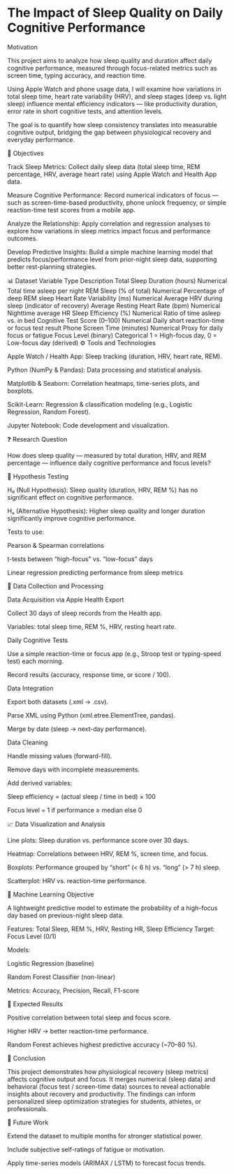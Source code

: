 # The Impact of Sleep Quality on Daily Cognitive Performance
Motivation

This project aims to analyze how sleep quality and duration affect daily cognitive performance, measured through focus-related metrics such as screen time, typing accuracy, and reaction time.

Using Apple Watch and phone usage data, I will examine how variations in total sleep time, heart rate variability (HRV), and sleep stages (deep vs. light sleep) influence mental efficiency indicators — like productivity duration, error rate in short cognitive tests, and attention levels.

The goal is to quantify how sleep consistency translates into measurable cognitive output, bridging the gap between physiological recovery and everyday performance.

🧩 Objectives

Track Sleep Metrics:
Collect daily sleep data (total sleep time, REM percentage, HRV, average heart rate) using Apple Watch and Health App data.

Measure Cognitive Performance:
Record numerical indicators of focus — such as screen-time-based productivity, phone unlock frequency, or simple reaction-time test scores from a mobile app.

Analyze the Relationship:
Apply correlation and regression analyses to explore how variations in sleep metrics impact focus and performance outcomes.

Develop Predictive Insights:
Build a simple machine learning model that predicts focus/performance level from prior-night sleep data, supporting better rest-planning strategies.

📊 Dataset
Variable	Type	Description
Total Sleep Duration (hours)	Numerical	Total time asleep per night
REM Sleep (% of total)	Numerical	Percentage of deep REM sleep
Heart Rate Variability (ms)	Numerical	Average HRV during sleep (indicator of recovery)
Average Resting Heart Rate (bpm)	Numerical	Nighttime average HR
Sleep Efficiency (%)	Numerical	Ratio of time asleep vs. in bed
Cognitive Test Score (0–100)	Numerical	Daily short reaction-time or focus test result
Phone Screen Time (minutes)	Numerical	Proxy for daily focus or fatigue
Focus Level (binary)	Categorical	1 = High-focus day, 0 = Low-focus day (derived)
⚙️ Tools and Technologies

Apple Watch / Health App: Sleep tracking (duration, HRV, heart rate, REM).

Python (NumPy & Pandas): Data processing and statistical analysis.

Matplotlib & Seaborn: Correlation heatmaps, time-series plots, and boxplots.

Scikit-Learn: Regression & classification modeling (e.g., Logistic Regression, Random Forest).

Jupyter Notebook: Code development and visualization.

❓ Research Question

How does sleep quality — measured by total duration, HRV, and REM percentage — influence daily cognitive performance and focus levels?

🧪 Hypothesis Testing

H₀ (Null Hypothesis): Sleep quality (duration, HRV, REM %) has no significant effect on cognitive performance.

Hₐ (Alternative Hypothesis): Higher sleep quality and longer duration significantly improve cognitive performance.

Tests to use:

Pearson & Spearman correlations

t-tests between “high-focus” vs. “low-focus” days

Linear regression predicting performance from sleep metrics

🧹 Data Collection and Processing

Data Acquisition via Apple Health Export

Collect 30 days of sleep records from the Health app.

Variables: total sleep time, REM %, HRV, resting heart rate.

Daily Cognitive Tests

Use a simple reaction-time or focus app (e.g., Stroop test or typing-speed test) each morning.

Record results (accuracy, response time, or score / 100).

Data Integration

Export both datasets (.xml → .csv).

Parse XML using Python (xml.etree.ElementTree, pandas).

Merge by date (sleep → next-day performance).

Data Cleaning

Handle missing values (forward-fill).

Remove days with incomplete measurements.

Add derived variables:

Sleep efficiency = (actual sleep / time in bed) × 100

Focus level = 1 if performance ≥ median else 0

📈 Data Visualization and Analysis

Line plots: Sleep duration vs. performance score over 30 days.

Heatmap: Correlations between HRV, REM %, screen time, and focus.

Boxplots: Performance grouped by “short” (< 6 h) vs. “long” (> 7 h) sleep.

Scatterplot: HRV vs. reaction-time performance.

🔢 Machine Learning Objective

A lightweight predictive model to estimate the probability of a high-focus day based on previous-night sleep data.

Features:
Total Sleep, REM %, HRV, Resting HR, Sleep Efficiency
Target: Focus Level (0/1)

Models:

Logistic Regression (baseline)

Random Forest Classifier (non-linear)

Metrics: Accuracy, Precision, Recall, F1-score

📐 Expected Results

Positive correlation between total sleep and focus score.

Higher HRV → better reaction-time performance.

Random Forest achieves highest predictive accuracy (~70–80 %).

🧭 Conclusion

This project demonstrates how physiological recovery (sleep metrics) affects cognitive output and focus.
It merges numerical (sleep data) and behavioral (focus test / screen-time data) sources to reveal actionable insights about recovery and productivity.
The findings can inform personalized sleep optimization strategies for students, athletes, or professionals.

🔮 Future Work

Extend the dataset to multiple months for stronger statistical power.

Include subjective self-ratings of fatigue or motivation.

Apply time-series models (ARIMAX / LSTM) to forecast focus trends.
